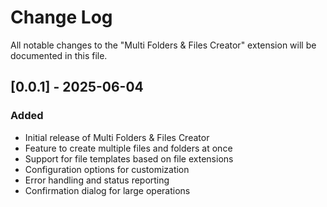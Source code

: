 # Change Log

All notable changes to the "Multi Folders & Files Creator" extension will be documented in this file.

## [0.0.1] - 2025-06-04

### Added
- Initial release of Multi Folders & Files Creator
- Feature to create multiple files and folders at once
- Support for file templates based on file extensions
- Configuration options for customization
- Error handling and status reporting
- Confirmation dialog for large operations